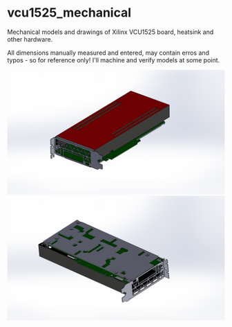 # vcu1525_mechanical
Mechanical models and drawings of Xilinx VCU1525 board, heatsink and other hardware.

All dimensions manually measured and entered, may contain erros and typos - so for reference only!
I'll machine and verify models at some point.

![VCU1525_Passive_Top](Assembly/VCU1525_Top.PNG?raw=true "PassiveTop")
![VCU1525_Passive_Bot](Assembly/VCU1525_Bot.PNG?raw=true "PassiveBot")